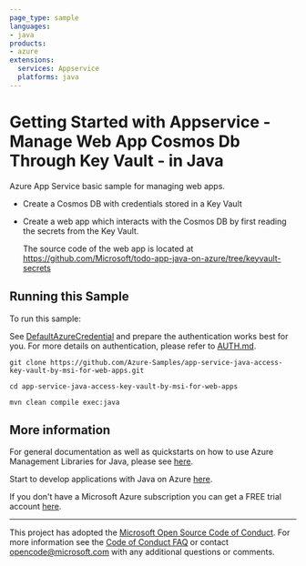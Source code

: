 ```yaml
---
page_type: sample
languages:
- java
products:
- azure
extensions:
  services: Appservice
  platforms: java
---
```


# Getting Started with Appservice - Manage Web App Cosmos Db Through Key Vault - in Java #


  Azure App Service basic sample for managing web apps.
   - Create a Cosmos DB with credentials stored in a Key Vault
   - Create a web app which interacts with the Cosmos DB by first
       reading the secrets from the Key Vault.
 
       The source code of the web app is located at
       https://github.com/Microsoft/todo-app-java-on-azure/tree/keyvault-secrets
 

## Running this Sample ##

To run this sample:

See [DefaultAzureCredential](https://github.com/Azure/azure-sdk-for-java/tree/main/sdk/identity/azure-identity#defaultazurecredential) and prepare the authentication works best for you. For more details on authentication, please refer to [AUTH.md](https://github.com/Azure/azure-sdk-for-java/blob/main/sdk/resourcemanager/docs/AUTH.md).

    git clone https://github.com/Azure-Samples/app-service-java-access-key-vault-by-msi-for-web-apps.git

    cd app-service-java-access-key-vault-by-msi-for-web-apps

    mvn clean compile exec:java

## More information ##

For general documentation as well as quickstarts on how to use Azure Management Libraries for Java, please see [here](https://aka.ms/azsdk/java/mgmt).

Start to develop applications with Java on Azure [here](http://azure.com/java).

If you don't have a Microsoft Azure subscription you can get a FREE trial account [here](http://go.microsoft.com/fwlink/?LinkId=330212).

---

This project has adopted the [Microsoft Open Source Code of Conduct](https://opensource.microsoft.com/codeofconduct/). For more information see the [Code of Conduct FAQ](https://opensource.microsoft.com/codeofconduct/faq/) or contact [opencode@microsoft.com](mailto:opencode@microsoft.com) with any additional questions or comments.